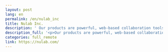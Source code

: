 ```yaml
---
layout: post
lang: en
permalink: /en/nulab_inc
title: Nulab Inc.
description: ' Our products are powerful, web-based collaboration tools to make work to be “fun”. Backlog: Project Management Tool Cacoo: Visual Collaboration Tool Typetalk: Business Chat Tool All products support English, so we have users all over the world. You can work remotely if you live in Japan. Looking forward to your contact from Nulab Japan Career page. '
description_full: '<p>Our products are powerful, web-based collaboration tools to make work to be “fun”.<br /><a href="https://backlog.com/">Backlog</a>: Project Management Tool<br /><a href="https://cacoo.com/">Cacoo</a>: Visual Collaboration Tool<br /><a href="https://www.typetalk.com/">Typetalk</a>: Business Chat Tool<br />All products support English, so we have users all over the world. You can work remotely if you live in Japan. Looking forward to your contact from <a href="https://nulab.com/ja/about/careers/coffee/">Nulab Japan Career page</a>.</p>'
categories: full_remote
link: https://nulab.com/
---
```

